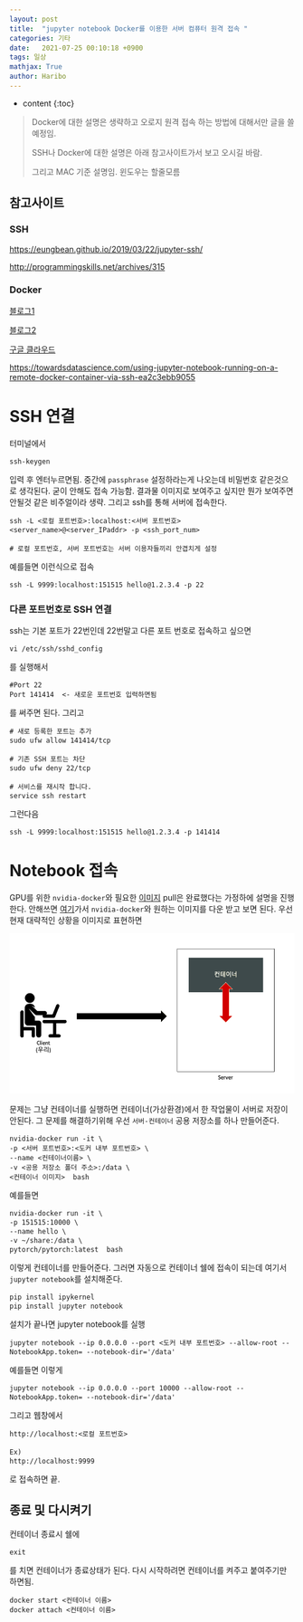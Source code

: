 ```yaml
---
layout: post
title:  "jupyter notebook Docker를 이용한 서버 컴퓨터 원격 접속 "
categories: 기타
date:   2021-07-25 00:10:18 +0900
tags: 일상
mathjax: True
author: Haribo
---
```

* content
{:toc}


> Docker에 대한 설명은 생략하고 오로지 원격 접속 하는 방법에 대해서만 글을 쓸 예정임.
>
> SSH나 Docker에 대한 설명은 아래 참고사이트가서 보고 오시길 바람.
>
> 그리고 MAC 기준 설명임. 윈도우는 할줄모름









## 참고사이트

### SSH

https://eungbean.github.io/2019/03/22/jupyter-ssh/

http://programmingskills.net/archives/315

### Docker

[블로그1](https://greeksharifa.github.io/references/2021/06/21/Docker/)

[블로그2](https://89douner.tistory.com/96)

[구글 클라우드](https://cloud.google.com/ai-platform/training/docs/custom-containers-training?hl=ko)

https://towardsdatascience.com/using-jupyter-notebook-running-on-a-remote-docker-container-via-ssh-ea2c3ebb9055

# SSH 연결

터미널에서 

```shell
ssh-keygen
```

입력 후 엔터누르면됨. 중간에 `passphrase` 설정하라는게 나오는데 비밀번호 같은것으로 생각된다. 굳이 안해도 접속 가능함. 결과물 이미지로 보여주고 싶지만 뭔가 보여주면 안될것 같은 비주얼이라 생략. 그리고 ssh를 통해 서버에 접속한다.

```shell
ssh -L <로컬 포트번호>:localhost:<서버 포트번호> <server_name>@<server_IPaddr> -p <ssh_port_num>

# 로컬 포트번호, 서버 포트번호는 서버 이용자들끼리 안겹치게 설정
```

예를들면 이런식으로 접속

```shell
ssh -L 9999:localhost:151515 hello@1.2.3.4 -p 22
```



### 다른 포트번호로 SSH 연결

ssh는 기본 포트가 22번인데 22번말고 다른 포트 번호로 접속하고 싶으면

```shell
vi /etc/ssh/sshd_config
```

를 실행해서

```shell
#Port 22
Port 141414  <- 새로운 포트번호 입력하면됨
```

를 써주면 된다. 그리고

```shell
# 새로 등록한 포트는 추가
sudo ufw allow 141414/tcp

# 기존 SSH 포트는 차단
sudo ufw deny 22/tcp

# 서비스를 재시작 합니다.
service ssh restart
```

그런다음

```shell
ssh -L 9999:localhost:151515 hello@1.2.3.4 -p 141414
```



# Notebook 접속

GPU를 위한 `nvidia-docker`와 필요한 [이미지](https://hub.docker.com/r/pytorch/pytorch) pull은 완료했다는 가정하에 설명을 진행한다. 안해쓰면 [여기](https://greeksharifa.github.io/references/2021/06/21/Docker/)가서 `nvidia-docker`와 원하는 이미지를 다운 받고 보면 된다. 우선 현재 대략적인 상황을 이미지로 표현하면

![image-20210725145217674](/images/Docker/image-20210725145217674.png)

문제는 그냥 컨테이너를 실행하면 컨테이너(가상환경)에서 한 작업물이 서버로 저장이 안된다. 그 문제를 해결하기위해 우선 `서버-컨테이너` 공용 저장소를 하나 만들어준다.

```shell
nvidia-docker run -it \
-p <서버 포트번호>:<도커 내부 포트번호> \
--name <컨테이너이름> \
-v <공용 저장소 폴더 주소>:/data \
<컨테이너 이미지>  bash
```

예를들면

```shell
nvidia-docker run -it \
-p 151515:10000 \
--name hello \
-v ~/share:/data \
pytorch/pytorch:latest  bash
```

이렇게 컨테이너를 만들어준다. 그러면 자동으로 컨테이너 쉘에 접속이 되는데 여기서 `jupyter notebook`를 설치해준다.

```shell
pip install ipykernel
pip install jupyter notebook
```

설치가 끝나면 jupyter notebook를 실행

```shell
jupyter notebook --ip 0.0.0.0 --port <도커 내부 포트번호> --allow-root --NotebookApp.token= --notebook-dir='/data'
```

예를들면 이렇게

```shell
jupyter notebook --ip 0.0.0.0 --port 10000 --allow-root --NotebookApp.token= --notebook-dir='/data'
```

그리고 웹창에서 

```shell
http://localhost:<로컬 포트번호>

Ex)
http://localhost:9999
```

로 접속하면 끝.

## 종료 및 다시켜기

컨테이너 종료시 쉘에

```shell
exit
```

를 치면 컨테이너가 종료상태가 된다. 다시 시작하려면 컨테이너를 켜주고 붙여주기만 하면됨.

```shell
docker start <컨테이너 이름>
docker attach <컨테이너 이름>
```

